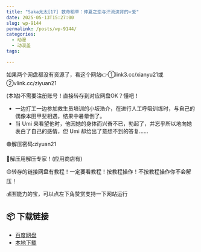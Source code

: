 ```yaml
---
title: "Saka太太[17] 救命稻草：仲夏之恋与汗流浃背的⭐爱"
date: 2025-05-13T15:27:00
slug: wp-9144
permalink: /posts/wp-9144/
categories:
  - 动漫
  - 动漫盖
tags:

---
```


如果两个网盘都没有资源了，看这个网站👉①link3.cc/xianyu21或②vlink.cc/ziyuan21

(本站)不需要注册账号！直接转存到对应网盘OK？懂吧！

*   一边打工一边参加救生员培训的小坂浩介，在进行人工呼吸训练时，与自己的偶像本田甲斐相遇，结果中暑晕倒了。
*   当 Umi 来看望他时，他因她的身体而兴奋不已，勃起了，并忘乎所以地向她表白了自己的感情，但 Umi 却给出了意想不到的答复……

🟢解压密码:ziyuan21

🔵解压用解压专家！(应用商店有)

🟡转存的链接网盘有教程！一定要看教程！按教程操作！不按教程操作你不会解压！

💰🈶能力的宝，可以点左下角赞赏支持一下网站运行

## 📦 下载链接
- [百度网盘](https://blziyuan21.com/pay-download/9144?key=aea1e27658&down_id=0)
- [本地下载](https://blziyuan21.com/pay-download/9144?key=aea1e27658&down_id=1)

